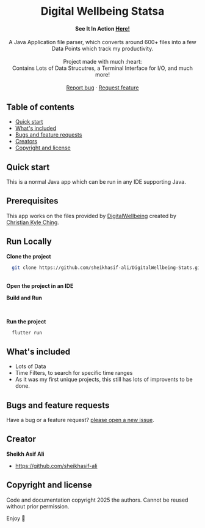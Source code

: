 <p align="center">
  

  <h1 align="center">Digital Wellbeing Statsa</h1>

  <h4 align="center">See It In Action <a href="https://sheikhasif-ali.github.io/#digitalWellbeing">Here!</a></h4> 


  <p align="center">
    A Java Application file parser, which converts around 600+ files into a few Data Points which track my productivity.
    <br><br>
    Project made with much  :heart: 
		<br> Contains Lots of Data Strucutres, a Terminal Interface for I/O, and much more!
    <br>
    <br>
    <a href="https://github.com/sheikhasif-ali/DigitalWellbeing-Stats/issues">Report bug</a>
    ·
    <a href="https://github.com/sheikhasif-ali/DigitalWellbeing-Stats/issues">Request feature</a>
  </p>
</p>

## Table of contents

- [Quick start](#quick-start)
- [What's included](#whats-included)
- [Bugs and feature requests](#bugs-and-feature-requests)
- [Creators](#creator)
- [Copyright and license](#copyright-and-license)

## Quick start

This is a normal Java app which can be run in any IDE supporting Java.

## Prerequisites

This app works on the files provided by <a href="https://github.com/christiankyle-ching/DigitalWellbeingForWindows">DigitalWellbeing</a> created by <a href="https://github.com/christiankyle-ching">Christian Kyle Ching</a>.


## Run Locally

<b>Clone the project</b>

```bash
  git clone https://github.com/sheikhasif-ali/DigitalWellbeing-Stats.git
```
<br>
<b>Open the project in an IDE</b>
<br>

<b>Build and Run</b>




<br>


<b>Run the project</b>

```bash
  flutter run
```

## What's included

* Lots of Data
* Time Filters, to search for specific time ranges
* As it was my first unique projects, this still has lots of improvents to be done.


## Bugs and feature requests

Have a bug or a feature request? [please open a new issue](https://github.com/sheikhasif-ali/DigitalWellbeing-Stats/issues/new).

## Creator

**Sheikh Asif Ali**

- <https://github.com/sheikhasif-ali>


## Copyright and license

Code and documentation copyright 2025 the authors. Cannot be reused without prior permission.

Enjoy :metal:
